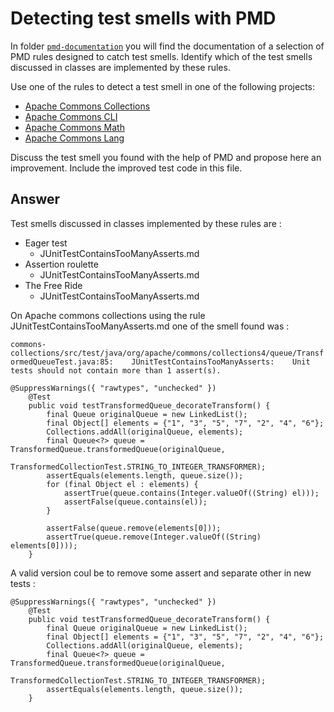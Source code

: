# Detecting test smells with PMD

In folder [`pmd-documentation`](../pmd-documentation) you will find the documentation of a selection of PMD rules designed to catch test smells.
Identify which of the test smells discussed in classes are implemented by these rules.

Use one of the rules to detect a test smell in one of the following projects:

- [Apache Commons Collections](https://github.com/apache/commons-collections)
- [Apache Commons CLI](https://github.com/apache/commons-cli)
- [Apache Commons Math](https://github.com/apache/commons-math)
- [Apache Commons Lang](https://github.com/apache/commons-lang)

Discuss the test smell you found with the help of PMD and propose here an improvement.
Include the improved test code in this file.

## Answer

Test smells discussed in classes implemented by these rules are :

* Eager test
	* JUnitTestContainsTooManyAsserts.md
* Assertion roulette
	* JUnitTestContainsTooManyAsserts.md
* The Free Ride
	* JUnitTestContainsTooManyAsserts.md

On Apache commons collections using the rule 
JUnitTestContainsTooManyAsserts.md one of the smell found was :

`commons-collections/src/test/java/org/apache/commons/collections4/queue/TransformedQueueTest.java:85:    JUnitTestContainsTooManyAsserts:    Unit tests should not contain more than 1 assert(s).`

```
@SuppressWarnings({ "rawtypes", "unchecked" })
    @Test
    public void testTransformedQueue_decorateTransform() {
        final Queue originalQueue = new LinkedList();
        final Object[] elements = {"1", "3", "5", "7", "2", "4", "6"};
        Collections.addAll(originalQueue, elements);
        final Queue<?> queue = TransformedQueue.transformedQueue(originalQueue,
                TransformedCollectionTest.STRING_TO_INTEGER_TRANSFORMER);
        assertEquals(elements.length, queue.size());
        for (final Object el : elements) {
            assertTrue(queue.contains(Integer.valueOf((String) el)));
            assertFalse(queue.contains(el));
        }

        assertFalse(queue.remove(elements[0]));
        assertTrue(queue.remove(Integer.valueOf((String) elements[0])));
    }
```

A valid version coul be to remove some assert and separate other in new tests :

```
@SuppressWarnings({ "rawtypes", "unchecked" })
    @Test
    public void testTransformedQueue_decorateTransform() {
        final Queue originalQueue = new LinkedList();
        final Object[] elements = {"1", "3", "5", "7", "2", "4", "6"};
        Collections.addAll(originalQueue, elements);
        final Queue<?> queue = TransformedQueue.transformedQueue(originalQueue,
                TransformedCollectionTest.STRING_TO_INTEGER_TRANSFORMER);
        assertEquals(elements.length, queue.size());
    }
```